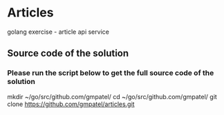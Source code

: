 # Articles
golang exercise - article api service

## Source code of the solution

### Please run the script below to get the full source code of the solution
mkdir ~/go/src/github.com/gmpatel/
cd ~/go/src/github.com/gmpatel/
git clone https://github.com/gmpatel/articles.git
